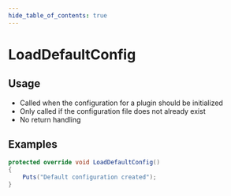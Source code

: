 ```yaml
---
hide_table_of_contents: true
---
```


# LoadDefaultConfig

## Usage

* Called when the configuration for a plugin should be initialized
* Only called if the configuration file does not already exist
* No return handling

## Examples

```csharp
protected override void LoadDefaultConfig()
{
    Puts("Default configuration created");
}
```
